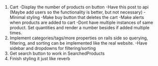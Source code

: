 1. Cart
		-Display the number of products on button
		-Have this post to api (Maybe add users so the functionality is better, but not necessary)
		-Minimal styling
		-Make buy button that deletes the cart
		-Make alerts when products are added to cart
		-Dont have multiple instances of same product. Set quantities and render a number besides if added multiple times.
3. Implement categories/tags/more properties on rails side so querying, filtering, and sorting can be implemented like the real website.
		-Have sidebar and dropdowns for filtering/sorting
4. Get search button to work in SearchedProducts
5. Finish styling it just like reverb
